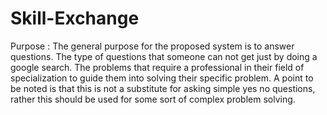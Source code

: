 # Skill-Exchange

Purpose :
The general purpose for the proposed system is to answer questions. The type of questions that someone can not get just by doing a google search. The problems that require a professional in their field of specialization to guide them into solving their specific problem. A point to be noted is that this is not a substitute for asking simple yes no questions, rather this should be used for some sort of complex problem solving.


